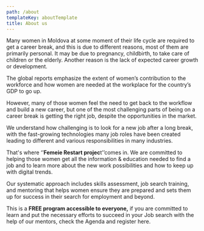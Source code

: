 ```yaml
---
path: /about
templateKey: aboutTemplate
title: About us
---
```

Many women in Moldova at some moment of their life cycle are required to get a career break, and this is due to different reasons, most of them are primarily personal. It may be due to pregnancy, childbirth, to take care of children or the elderly. Another reason is the lack of expected career growth or development.

The global reports emphasize the extent of women’s contribution to the workforce and how women are needed at the workplace for the country’s GDP to go up.

However, many of those women feel the need to get back to the workflow and build a new career, but one of the most challenging parts of being on a career break is getting the right job, despite the opportunities in the market.

We understand how challenging is to look for a new job after a long break, with the fast-growing technologies many job roles have been created leading to different and various responsibilities in many industries.

That's where ‘’**Femeie Restart projec**t’’comes in. We are committed to helping those  women get all the information & education needed to find a job and to learn more about the new work possibilities and how to keep up with digital trends. 

Our systematic approach includes skills assessment, job search training, and mentoring that helps women ensure they are prepared and sets them up for success in their search for employment and beyond.

This is a **FREE program accessible to everyone,** if you are committed to learn and put the necessary efforts to succeed in your Job search with the help of our mentors, check the Agenda and register here.
